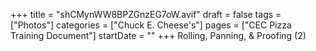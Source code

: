 +++
title = "shCMynWW8BPZGnzEG7oW.avif"
draft = false
tags = ["Photos"]
categories = ["Chuck E. Cheese's"]
pages = ["CEC Pizza Training Document"]
startDate = ""
+++
Rolling, Panning, & Proofing (2)
